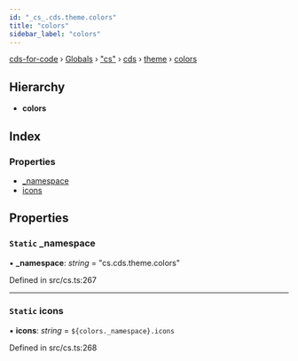 ```yaml
---
id: "_cs_.cds.theme.colors"
title: "colors"
sidebar_label: "colors"
---
```


[cds-for-code](../index.md) › [Globals](../globals.md) › ["cs"](../modules/_cs_.md) › [cds](../modules/_cs_.cds.md) › [theme](../modules/_cs_.cds.theme.md) › [colors](_cs_.cds.theme.colors.md)

## Hierarchy

* **colors**

## Index

### Properties

* [_namespace](_cs_.cds.theme.colors.md#static-_namespace)
* [icons](_cs_.cds.theme.colors.md#static-icons)

## Properties

### `Static` _namespace

▪ **_namespace**: *string* = "cs.cds.theme.colors"

Defined in src/cs.ts:267

___

### `Static` icons

▪ **icons**: *string* = `${colors._namespace}.icons`

Defined in src/cs.ts:268
